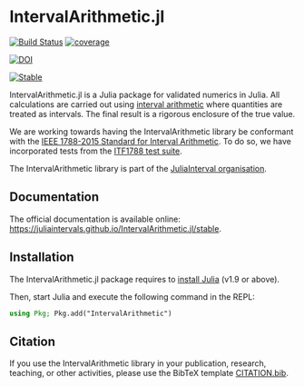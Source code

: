 # IntervalArithmetic.jl

[![Build Status](https://github.com/JuliaIntervals/IntervalArithmetic.jl/workflows/CI/badge.svg)](https://github.com/JuliaIntervals/IntervalArithmetic.jl/actions/workflows/CI.yml)
[![coverage](https://codecov.io/gh/JuliaIntervals/IntervalArithmetic.jl/branch/master/graph/badge.svg)](https://codecov.io/gh/JuliaIntervals/IntervalArithmetic.jl)

[![DOI](https://zenodo.org/badge/87007945.svg)](https://zenodo.org/badge/latestdoi/87007945)

[![Stable](https://img.shields.io/badge/docs-stable-blue.svg)](https://juliaintervals.github.io/IntervalArithmetic.jl/stable)

IntervalArithmetic.jl is a Julia package for validated numerics in Julia. All calculations are carried out using [interval arithmetic](https://en.wikipedia.org/wiki/Interval_arithmetic) where quantities are treated as intervals. The final result is a rigorous enclosure of the true value.

We are working towards having the IntervalArithmetic library be conformant with the [IEEE 1788-2015 Standard for Interval Arithmetic](https://standards.ieee.org/findstds/standard/1788-2015.html). To do so, we have incorporated tests from the [ITF1788 test suite](https://github.com/JuliaIntervals/ITF1788.jl).

The IntervalArithmetic library is part of the [JuliaInterval organisation](https://juliaintervals.github.io).

## Documentation

The official documentation is available online: https://juliaintervals.github.io/IntervalArithmetic.jl/stable.

## Installation

The IntervalArithmetic.jl package requires to [install Julia](https://julialang.org/downloads/) (v1.9 or above).

Then, start Julia and execute the following command in the REPL:

```julia
using Pkg; Pkg.add("IntervalArithmetic")
```

## Citation

If you use the IntervalArithmetic library in your publication, research, teaching, or other activities, please use the BibTeX template [CITATION.bib](https://github.com/JuliaIntervals/IntervalArithmetic.jl/blob/main/CITATION.bib).
